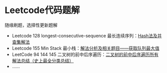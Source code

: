 # Leetcode代码题解

随缘刷题，选择性更新题解

- Leetcode 128 longest-consecutive-sequence 最长连续序列：[Hash法及并查集解法](https://blog.csdn.net/zhuiyisinian/article/details/107849181)
- Leetcode 155 Min Stack 最小栈：[解法分析及相关题目——获取队列最大值](https://blog.csdn.net/zhuiyisinian/article/details/107850671)
- LeetCode 94 144 145 二叉树的前中后序遍历：[二叉树的前中后序遍历所有解法总结（史上最全分类总结）](https://blog.csdn.net/zhuiyisinian/article/details/107946790)
- ......


